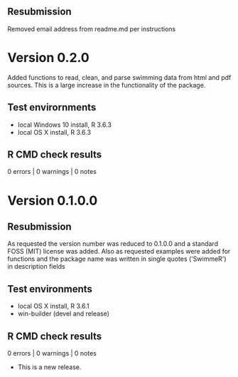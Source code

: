 ## Resubmission
Removed email address from readme.md per instructions

# Version 0.2.0

Added functions to read, clean, and parse swimming data from html and pdf sources.  This is a large increase in the functionality of the package.

## Test envirornments
* local Windows 10 install, R 3.6.3
* local OS X install, R 3.6.3

## R CMD check results

0 errors | 0 warnings | 0 notes

# Version 0.1.0.0
## Resubmission
As requested the version number was reduced to 0.1.0.0 and a standard FOSS (MIT) license was added.
Also as requested examples were added for functions and the package name was written in single quotes ('SwimmeR') in description fields

## Test environments
* local OS X install, R 3.6.1
* win-builder (devel and release)

## R CMD check results

0 errors | 0 warnings | 0 notes

* This is a new release.

